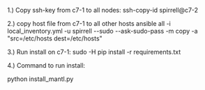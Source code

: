 
1.) Copy ssh-key from c7-1 to all nodes:
ssh-copy-id spirrell@c7-2


2.) copy host file from c7-1 to all other hosts
    ansible all -i local_inventory.yml -u spirrell --sudo --ask-sudo-pass -m copy -a "src=/etc/hosts dest=/etc/hosts"

3.) Run install on c7-1:
	sudo -H pip install -r requirements.txt

4.)
Command to run install:

python install_mantl.py
